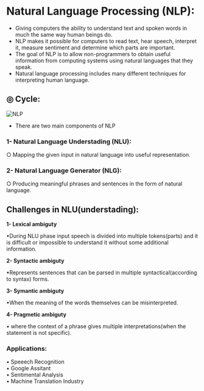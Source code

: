 # Natural Language Processing (NLP):
- Giving computers the ability to understand text and spoken words in much the same way human beings do.  
- NLP makes it possible for computers to read text, hear speech, interpret it, measure sentiment and determine which parts are important.   
- The goal of NLP is to allow non-programmers to obtain useful information from computing systems using natural languages that they speak.  
- Natural language processing includes many different techniques for interpreting human language.  

## ◎ Cycle:

![NLP](https://user-images.githubusercontent.com/108535783/198045962-6f82cd59-b167-4049-a470-c91993ce6eab.PNG)

- There are two main components of NLP  

### 1- Natural Language Understading (NLU):  

   ○ Mapping the given input in natural language into useful representation.  
   
### 2- Natural Language Generator (NLG):  

   ○ Producing meaningful phrases and sentences in the form of natural language.  
   
## Challenges in NLU(understading):  
**1- Lexical ambiguty**

•During NLU phase input speech is divided into multiple tokens(parts) and it is difficult or impossible to understand it without some additional information.  

**2- Syntactic ambiguty** 

•Represents sentences that can be parsed in multiple syntactical(according to syntax) forms.  

**3- Symantic ambiguty**

•When the meaning of the words themselves can be misinterpreted.  

**4- Pragmetic ambiguty**  

• where the context of a phrase gives  multiple interpretations(when the statement is not specific).  
   


### Applications:
• Speeech Recognition  
• Google Assitant  
• Sentimental Analysis  
• Machine Translation Industry  

